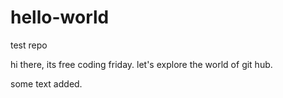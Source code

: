 # hello-world
test repo

hi there,
its free coding friday. let's explore the world of git hub. 

some text added.
